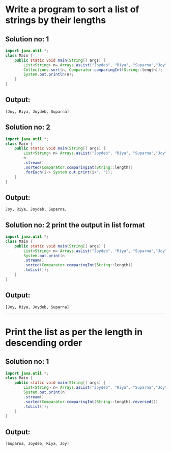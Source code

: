# Write a program to sort a list of strings by their lengths
## Solution no: 1
```java
import java.util.*;
class Main {
    public static void main(String[] args) {
        List<String> n= Arrays.asList("Joydeb", "Riya", "Suparna","Joy");
        Collections.sort(n, Comparator.comparingInt(String::length));
        System.out.println(n);
    }
}
```
## Output:
```
[Joy, Riya, Joydeb, Suparna]
```
## Solution no: 2
```java
import java.util.*;
class Main {
    public static void main(String[] args) {
        List<String> n= Arrays.asList("Joydeb", "Riya", "Suparna","Joy");
        n
        .stream()
        .sorted(Comparator.comparingInt(String::length))
        .forEach(i-> System.out.print(i+", "));
    }
}
```
## Output:
```
Joy, Riya, Joydeb, Suparna,
```
## Solution no: 2 print the output in list format
```java
import java.util.*;
class Main {
    public static void main(String[] args) {
        List<String> n= Arrays.asList("Joydeb", "Riya", "Suparna","Joy");
        System.out.print(n
        .stream()
        .sorted(Comparator.comparingInt(String::length))
        .toList());
    }
}
```
## Output:
```
[Joy, Riya, Joydeb, Suparna]
```
***
# Print the list as per the length in descending order
## Solution no: 1
```java
import java.util.*;
class Main {
    public static void main(String[] args) {
        List<String> n= Arrays.asList("Joydeb", "Riya", "Suparna","Joy");
        System.out.print(n
        .stream()
        .sorted(Comparator.comparingInt(String::length).reversed())
        .toList());
    }
}
```
## Output:
```java
[Suparna, Joydeb, Riya, Joy]
```

